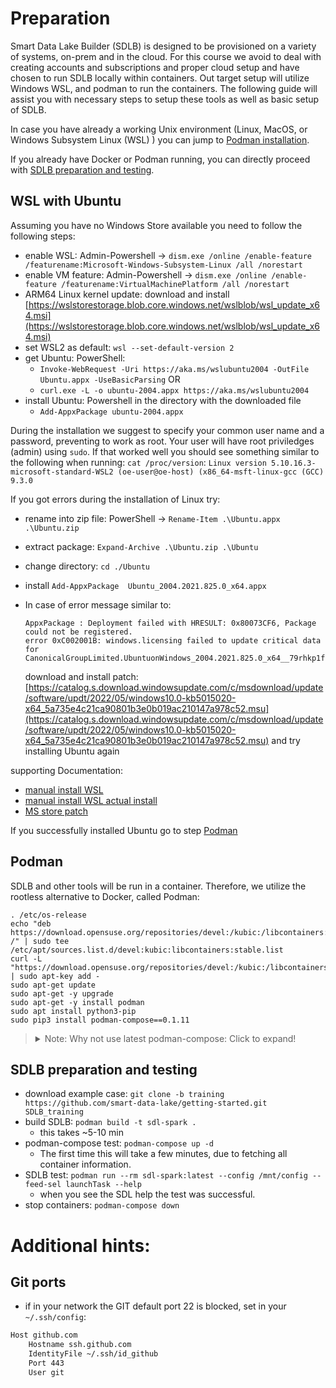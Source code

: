 # Preparation

Smart Data Lake Builder (SDLB) is designed to be provisioned on a variety of systems, on-prem and in the cloud. For this course we avoid to deal with creating accounts and subscriptions and proper cloud setup and have chosen to run SDLB locally within containers. 
Out target setup will utilize Windows WSL, and podman to run the containers. 
The following guide will assist you with necessary steps to setup these tools as well as basic setup of SDLB.

<!--
For the operating system 2 options are presented: 
* installing [WSL with Ubuntu](#wsl_with_ubuntu) OR
* installing [VirtualBox with Debian](#vitrualbox_with_debian)
Depending on your preferences and your underlying setup, choose one option. 
-->

In case you have already a working Unix environment (Linux, MacOS, or Windows Subsystem Linux (WSL) ) you can jump to [Podman installation](#podman). 

If you already have Docker or Podman running, you can directly proceed with [SDLB preparation and testing](#sdlb-preparation-and-testing). 

## WSL with Ubuntu
Assuming you have no Windows Store available you need to follow the following steps:

* enable WSL: Admin-Powershell -> `dism.exe /online /enable-feature /featurename:Microsoft-Windows-Subsystem-Linux /all /norestart`
* enable VM feature: Admin-Powershell -> `dism.exe /online /enable-feature /featurename:VirtualMachinePlatform /all /norestart`
* ARM64 Linux kernel update: download and install [https://wslstorestorage.blob.core.windows.net/wslblob/wsl_update_x64.msi](https://wslstorestorage.blob.core.windows.net/wslblob/wsl_update_x64.msi)
* set WSL2 as default: `wsl --set-default-version 2`
* get Ubuntu: PowerShell:
	- `Invoke-WebRequest -Uri https://aka.ms/wslubuntu2004 -OutFile Ubuntu.appx -UseBasicParsing` OR
	- `curl.exe -L -o ubuntu-2004.appx https://aka.ms/wslubuntu2004`
* install Ubuntu: Powershell in the directory with the downloaded file
	- `Add-AppxPackage ubuntu-2004.appx`

During the installation we suggest to specify your common user name and a password, preventing to work as root. Your user will have root priviledges (admin) using `sudo`. 
If that worked well you should see something similar to the following when running: `cat /proc/version`:
`Linux version 5.10.16.3-microsoft-standard-WSL2 (oe-user@oe-host) (x86_64-msft-linux-gcc (GCC) 9.3.0`

If you got errors during the installation of Linux try: 

* rename into zip file: PowerShell -> `Rename-Item .\Ubuntu.appx .\Ubuntu.zip`
* extract package: `Expand-Archive .\Ubuntu.zip .\Ubuntu`
* change directory: `cd ./Ubuntu`
* install `Add-AppxPackage  Ubuntu_2004.2021.825.0_x64.appx`

* In case of error message similar to:
	```
	AppxPackage : Deployment failed with HRESULT: 0x80073CF6, Package could not be registered.
	error 0xC002001B: windows.licensing failed to update critical data for
	CanonicalGroupLimited.UbuntuonWindows_2004.2021.825.0_x64__79rhkp1fndgsc.
	```
	download and install patch: [https://catalog.s.download.windowsupdate.com/c/msdownload/update/software/updt/2022/05/windows10.0-kb5015020-x64_5a735e4c21ca90801b3e0b019ac210147a978c52.msu](https://catalog.s.download.windowsupdate.com/c/msdownload/update/software/updt/2022/05/windows10.0-kb5015020-x64_5a735e4c21ca90801b3e0b019ac210147a978c52.msu) and try installing Ubuntu again

supporting Documentation:

* [manual install WSL](https://docs.microsoft.com/en-us/windows/wsl/install-manual)
* [manual install WSL actual install](https://docs.microsoft.com/en-us/windows/wsl/install-on-server)
* [MS store patch](https://answers.microsoft.com/en-us/windows/forum/all/microsoft-store-error-code-0xc002001b/8b33966d-6abe-4f17-b04a-bd0744afd9d7)

If you successfully installed Ubuntu go to step [Podman](#Podman)

<!--
## VirtualBox with Debian
* install [VirtualBox](https://www.virtualbox.org/wiki/Downloads), on Windows download [this](https://download.virtualbox.org/virtualbox/6.1.34/VirtualBox-6.1.34a-150636-Win.exe)
* Download the [Debian image](https://cdimage.debian.org/debian-cd/current/amd64/iso-cd/debian-11.3.0-amd64-netinst.iso)
* after installation open VirtualBox and create a new VM, selecting: Linux, Debian
	- When asked for the bootable disc to install from, select the downloaded iso
	- follow instructions
--> 

## Podman
SDLB and other tools will be run in a container. Therefore, we utilize the rootless alternative to Docker, called Podman:

```
. /etc/os-release
echo "deb https://download.opensuse.org/repositories/devel:/kubic:/libcontainers:/stable/xUbuntu_${VERSION_ID}/ /" | sudo tee /etc/apt/sources.list.d/devel:kubic:libcontainers:stable.list
curl -L "https://download.opensuse.org/repositories/devel:/kubic:/libcontainers:/stable/xUbuntu_${VERSION_ID}/Release.key" | sudo apt-key add -
sudo apt-get update
sudo apt-get -y upgrade
sudo apt-get -y install podman
sudo apt install python3-pip
sudo pip3 install podman-compose==0.1.11
```

> <details><summary>Note: Why not use latest podman-compose: Click to expand!</summary>
> podman-compose with major 1 (tested up to 1.0.3) do not create pods automatically. Therewith, the used commands results in networking issues between the containers. Thus, we recommend to use the latest version with automatic pod creation, version 0.1.11, as we did above. The behaviour may change in future versions. 
> </details>

## SDLB preparation and testing
* download example case: `git clone -b training https://github.com/smart-data-lake/getting-started.git SDLB_training`
* build SDLB: `podman build -t sdl-spark .`
	- this takes ~5-10 min
* podman-compose test: `podman-compose up -d`
	- The first time this will take a few minutes, due to fetching all container information. 
* SDLB test: `podman run --rm sdl-spark:latest --config /mnt/config --feed-sel launchTask --help`
	- when you see the SDL help the test was successful.
* stop containers: `podman-compose down`

# Additional hints:
## Git ports
* if in your network the GIT default port 22 is blocked, set in your `~/.ssh/config`:

```BASH
Host github.com
    Hostname ssh.github.com
    IdentityFile ~/.ssh/id_github
    Port 443
    User git
```
